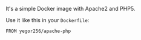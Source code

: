 It's a simple Docker image with Apache2 and PHP5.

Use it like this in your `Dockerfile`:

```
FROM yegor256/apache-php
```
